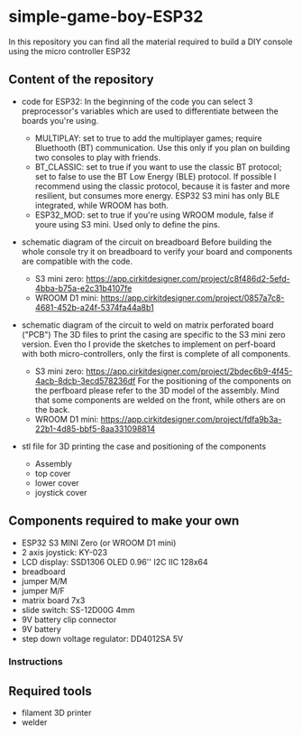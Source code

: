 # simple-game-boy-ESP32
In this repository you can find all the material required to build a DIY console using the micro controller ESP32

## Content of the repository
- code for ESP32:
    In the beginning of the code you can select 3 preprocessor's variables which are used to differentiate between the boards you're using. 
    - MULTIPLAY: set to true to add the multiplayer games; require Bluethooth (BT) communication. Use this only if you plan on building two consoles to play with friends.
    - BT_CLASSIC: set to true if you want to use the classic BT protocol; set to false to use the BT Low Energy (BLE) protocol. If possible I recommend using the classic protocol, because it is faster and more resilient, but consumes more energy. ESP32 S3 mini has only BLE integrated, while WROOM has both.
    - ESP32_MOD: set to true if you're using WROOM module, false if youre using S3 mini. Used only to define the pins.

- schematic diagram of the circuit on breadboard
    Before building the whole console try it on breadboard to verify your board and components are compatible with the code.
    - S3 mini zero: https://app.cirkitdesigner.com/project/c8f486d2-5efd-4bba-b75a-e2c31b4107fe
    - WROOM D1 mini: https://app.cirkitdesigner.com/project/0857a7c8-4681-452b-a24f-5374fa44a8b1

- schematic diagram of the circuit to weld on matrix perforated board ("PCB")
    The 3D files to print the casing are specific to the S3 mini zero version. Even tho I provide the sketches to implement on perf-board with both micro-controllers, only the first is complete of all components.
    - S3 mini zero: https://app.cirkitdesigner.com/project/2bdec6b9-4f45-4acb-8dcb-3ecd578236df
        For the positioning of the components on the perfboard please refer to the 3D model of the assembly. Mind that some components are welded on the front, while others are on the back.
    - WROOM D1 mini: https://app.cirkitdesigner.com/project/fdfa9b3a-22b1-4d85-bbf5-8aa331098814

- stl file for 3D printing the case and positioning of the components
    - Assembly
    - top cover
    - lower cover
    - joystick cover

## Components required to make your own
- ESP32 S3 MINI Zero (or WROOM D1 mini)
- 2 axis joystick: KY-023
- LCD display: SSD1306 OLED 0.96'' I2C IIC 128x64
- breadboard
- jumper M/M
- jumper M/F
- matrix board 7x3
- slide switch: SS-12D00G 4mm
- 9V battery clip connector
- 9V battery
- step down voltage regulator: DD4012SA 5V

### Instructions 

## Required tools
- filament 3D printer
- welder